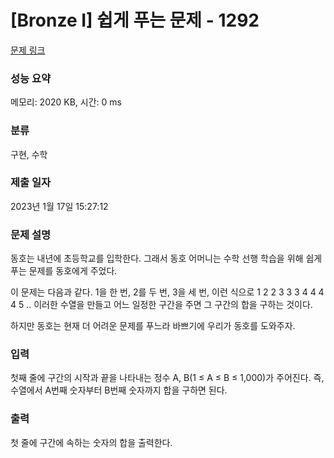 # [Bronze I] 쉽게 푸는 문제 - 1292 

[문제 링크](https://www.acmicpc.net/problem/1292) 

### 성능 요약

메모리: 2020 KB, 시간: 0 ms

### 분류

구현, 수학

### 제출 일자

2023년 1월 17일 15:27:12

### 문제 설명

<p>동호는 내년에 초등학교를 입학한다. 그래서 동호 어머니는 수학 선행 학습을 위해 쉽게 푸는 문제를 동호에게 주었다.</p>

<p>이 문제는 다음과 같다. 1을 한 번, 2를 두 번, 3을 세 번, 이런 식으로 1 2 2 3 3 3 4 4 4 4 5 .. 이러한 수열을 만들고 어느 일정한 구간을 주면 그 구간의 합을 구하는 것이다.</p>

<p>하지만 동호는 현재 더 어려운 문제를 푸느라 바쁘기에 우리가 동호를 도와주자.</p>

### 입력 

 <p>첫째 줄에 구간의 시작과 끝을 나타내는 정수 A, B(1 ≤ A ≤ B ≤ 1,000)가 주어진다. 즉, 수열에서 A번째 숫자부터 B번째 숫자까지 합을 구하면 된다.</p>

### 출력 

 <p>첫 줄에 구간에 속하는 숫자의 합을 출력한다.</p>

